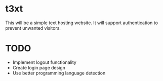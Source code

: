 # t3xt

This will be a simple text hosting website. It will support authentication to prevent unwanted visitors.

# TODO

 * Implement logout functionality
 * Create login page design
 * Use better programming language detection
